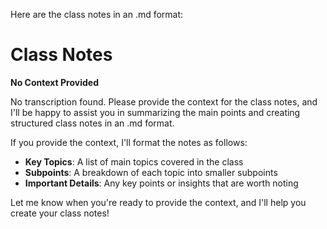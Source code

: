 Here are the class notes in an .md format:

**Class Notes**
================

**No Context Provided**

No transcription found. Please provide the context for the class notes, and I'll be happy to assist you in summarizing the main points and creating structured class notes in an .md format.

If you provide the context, I'll format the notes as follows:

* **Key Topics**: A list of main topics covered in the class
* **Subpoints**: A breakdown of each topic into smaller subpoints
* **Important Details**: Any key points or insights that are worth noting

Let me know when you're ready to provide the context, and I'll help you create your class notes!